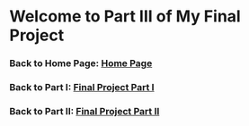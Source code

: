 # Welcome to Part III of My Final Project
### Back to Home Page: [Home Page](/README.md)
### Back to Part I: [Final Project Part I](/final_project_HuixuanLi.md)
### Back to Part II: [Final Project Part II](/final_project2_HuixuanLi.md)
